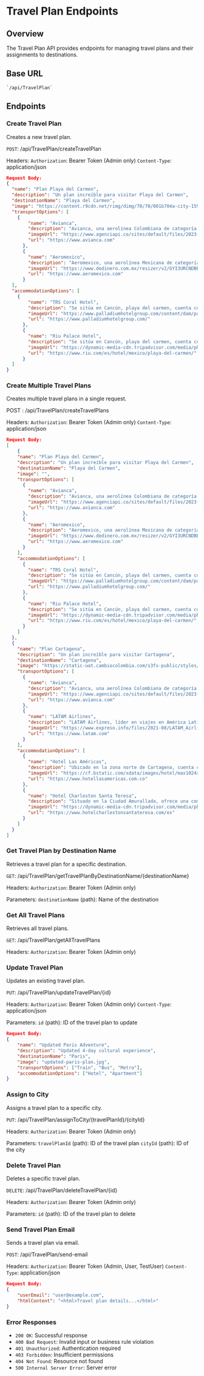 # Travel Plan Endpoints

## Overview
The Travel Plan API provides endpoints for managing travel plans and their assignments to destinations.

## Base URL
    `/api/TravelPlan`

## Endpoints

### Create Travel Plan
Creates a new travel plan.

``POST``: /api/TravelPlan/createTravelPlan

Headers:
    ``Authorization``: Bearer Token (Admin only)
    ``Content-Type``: application/json

```json
Request Body:
{
  "name": "Plan Playa del Carmen",
  "description": "Un plan increíble para visitar Playa del Carmen",
  "destinationName": "Playa del Carmen",
  "image": "https://content.r9cdn.net/rimg/dimg/78/70/001b704a-city-15939-1629b33a69c.jpg?crop=true&width=1020&height=498",
  "transportOptions": [
    {
        "name": "Avianca",
        "description": "Avianca, una aerolínea Colombiana de categoría premium, con más de 104 años de trayectoria, volando a más de 104 destinos.",
        "imageUrl": "https://www.agenciapi.co/sites/default/files/2023-10/avianca%20nuevo%20logo.png",
        "url": "https://www.avianca.com"
      },
      {
        "name": "Aeromexico",
        "description": "Aeromexico, una aerolínea Mexicana de categoría premium, con más de 90 años de trayectoria, volando a más de 104 destinos.",
        "imageUrl": "https://www.dedinero.com.mx/resizer/v2/GYI3URCNDBBUFFWOIKGU4ZONWI.jpg?auth=0a18a5f353e6743d4f2196c963cdb7f5acf58dc4a7d28391a728585dcb108d04&smart=true&width=1100&height=666",
        "url": "https://www.aeromexico.com"
      }
  ],
  "accommodationOptions": [
    {
        "name": "TRS Coral Hotel",
        "description": "Se sitúa en Cancún, playa del carmen, cuenta con zona privada de playa, piscina al aire libre, wifi gratis en todo el hotel y 13 restaurantes con diferentes menús.",
        "imageUrl": "https://www.palladiumhotelgroup.com/content/dam/palladium/images/hoteles/mexico/costa-mujeres/hotel/piscinas/trs-coral-hotel/TRS-Coral-Hotel-header-home.jpg.transform/rendition-md/image.jpg",
        "url": "https://www.palladiumhotelgroup.com/"
      },
      {
        "name": "Riu Palace Hotel",
        "description": "Se sitúa en Cancún, playa del carmen, cuenta con zona privada de playa, piscina al aire libre, wifi gratis en todo el hotel y 13 restaurantes con diferentes menús.",
        "imageUrl": "https://dynamic-media-cdn.tripadvisor.com/media/photo-o/14/7b/73/78/panoramic-view.jpg?w=700&h=-1&s=1",
        "url": "https://www.riu.com/es/hotel/mexico/playa-del-carmen/"
      }
  ]
}
```

### Create Multiple Travel Plans

Creates multiple travel plans in a single request.

POST : /api/TravelPlan/createTravelPlans

Headers: 
    ``Authorization``: Bearer Token (Admin only)
    ``Content-Type``: application/json

```json
Request Body:
[
    {
    "name": "Plan Playa del Carmen",
    "description": "Un plan increíble para visitar Playa del Carmen",
    "destinationName": "Playa del Carmen",
    "image": "",
    "transportOptions": [
      {
        "name": "Avianca",
        "description": "Avianca, una aerolínea Colombiana de categoría premium, con más de 104 años de trayectoria, volando a más de 104 destinos.",
        "imageUrl": "https://www.agenciapi.co/sites/default/files/2023-10/avianca%20nuevo%20logo.png",
        "url": "https://www.avianca.com"
      },
      {
        "name": "Aeromexico",
        "description": "Aeromexico, una aerolínea Mexicana de categoría premium, con más de 90 años de trayectoria, volando a más de 104 destinos.",
        "imageUrl": "https://www.dedinero.com.mx/resizer/v2/GYI3URCNDBBUFFWOIKGU4ZONWI.jpg?auth=0a18a5f353e6743d4f2196c963cdb7f5acf58dc4a7d28391a728585dcb108d04&smart=true&width=1100&height=666",
        "url": "https://www.aeromexico.com"
      }
    ],
    "accommodationOptions": [
      {
        "name": "TRS Coral Hotel",
        "description": "Se sitúa en Cancún, playa del carmen, cuenta con zona privada de playa, piscina al aire libre, wifi gratis en todo el hotel y 13 restaurantes con diferentes menús.",
        "imageUrl": "https://www.palladiumhotelgroup.com/content/dam/palladium/images/hoteles/mexico/costa-mujeres/hotel/piscinas/trs-coral-hotel/TRS-Coral-Hotel-header-home.jpg.transform/rendition-md/image.jpg",
        "url": "https://www.palladiumhotelgroup.com/"
      },
      {
        "name": "Riu Palace Hotel",
        "description": "Se sitúa en Cancún, playa del carmen, cuenta con zona privada de playa, piscina al aire libre, wifi gratis en todo el hotel y 13 restaurantes con diferentes menús.",
        "imageUrl": "https://dynamic-media-cdn.tripadvisor.com/media/photo-o/14/7b/73/78/panoramic-view.jpg?w=700&h=-1&s=1",
        "url": "https://www.riu.com/es/hotel/mexico/playa-del-carmen/"
      }
    ]
  },
  {
    "name": "Plan Cartagena",
    "description": "Un plan increíble para visitar Cartagena",
    "destinationName": "Cartagena",
    "image": "https://static-uat.cambiocolombia.com/s3fs-public/styles/style_aspect_16_9_large/public/2023-01/cartagena_torre_reloj.jpg.webp?itok=9pm9rwbQ",
    "transportOptions": [
      {
        "name": "Avianca",
        "description": "Avianca, una aerolínea Colombiana de categoría premium, con más de 104 años de trayectoria, volando a más de 104 destinos.",
        "imageUrl": "https://www.agenciapi.co/sites/default/files/2023-10/avianca%20nuevo%20logo.png",
        "url": "https://www.avianca.com"
      },
      {
        "name": "LATAM Airlines",
        "description": "LATAM Airlines, líder en viajes en América Latina, con conexiones a destinos internacionales y locales.",
        "imageUrl": "https://www.expreso.info/files/2021-08/LATAM_Airlines.jpg",
        "url": "https://www.latam.com"
      }
    ],
    "accommodationOptions": [
      {
        "name": "Hotel Las Américas",
        "description": "Ubicado en la zona norte de Cartagena, cuenta con acceso directo a la playa, piscinas al aire libre y restaurantes especializados en cocina caribeña.",
        "imageUrl": "https://cf.bstatic.com/xdata/images/hotel/max1024x768/151591076.jpg?k=6278eddc1edf5b4c2bd00088b9250e71032c111769e4145e8d9dc5f2d2ae62a9&o=&hp=1",
        "url": "https://www.hotellasamericas.com.co"
      },
      {
        "name": "Hotel Charleston Santa Teresa",
        "description": "Situado en la Ciudad Amurallada, ofrece una combinación de historia y lujo con habitaciones exclusivas, spa y vistas al mar Caribe.",
        "imageUrl": "https://dynamic-media-cdn.tripadvisor.com/media/photo-o/2b/e4/be/fd/facade-charleston-santa.jpg?w=700&h=-1&s=1",
        "url": "https://www.hotelcharlestonsantateresa.com/es"
      }
    ]
  }
]
```

### Get Travel Plan by Destination Name
Retrieves a travel plan for a specific destination.

``GET``: /api/TravelPlan/getTravelPlanByDestinationName/{destinationName}

Headers:
    ``Authorization``: Bearer Token (Admin only)

Parameters:
    ``destinationName`` (path): Name of the destination


### Get All Travel Plans
Retrieves all travel plans.

``GET``: /api/TravelPlan/getAllTravelPlans

Headers:
    ``Authorization``: Bearer Token (Admin only)


### Update Travel Plan
Updates an existing travel plan.

``PUT``: /api/TravelPlan/updateTravelPlan/{id}

Headers:
    ``Authorization``: Bearer Token (Admin only)
    ``Content-Type``: application/json

Parameters:
    ``id`` (path): ID of the travel plan to update

```json	
Request Body:
{
    "name": "Updated Paris Adventure",
    "description": "Updated 4-day cultural experience",
    "destinationName": "Paris",
    "image": "updated-paris-plan.jpg",
    "transportOptions": ["Train", "Bus", "Metro"],
    "accommodationOptions": ["Hotel", "Apartment"]
}
```

### Assign to City
Assigns a travel plan to a specific city.

``PUT``: /api/TravelPlan/assignToCity/{travelPlanId}/{cityId}

Headers: 
    ``Authorization``: Bearer Token (Admin only)

Parameters: 
    ``travelPlanId`` (path): ID of the travel plan 
    ``cityId`` (path): ID of the city


### Delete Travel Plan
Deletes a specific travel plan.

``DELETE``: /api/TravelPlan/deleteTravelPlan/{id}

Headers: 
    ``Authorization``: Bearer Token (Admin only)

Parameters: 
    ``id`` (path): ID of the travel plan to delete


### Send Travel Plan Email
Sends a travel plan via email.

``POST``: /api/TravelPlan/send-email

Headers: 
    ``Authorization``: Bearer Token (Admin, User, TestUser)
    ``Content-Type``: application/json

```json
Request Body:
{
    "userEmail": "user@example.com",
    "htmlContent": "<html>Travel plan details...</html>"
}
```

### Error Responses
- ``200 OK``: Successful response
- ``400 Bad Request``: Invalid input or business rule violation
- ``401 Unauthorized``: Authentication required
- ``403 Forbidden``: Insufficient permissions
- ``404 Not Found``: Resource not found
- ``500 Internal Server Error``: Server error